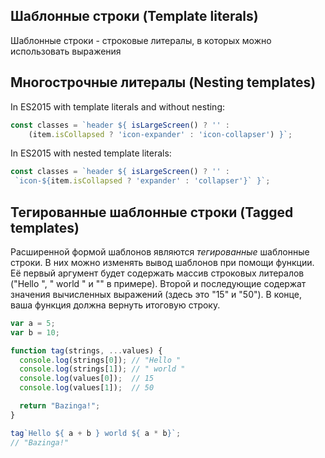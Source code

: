## Шаблонные строки (Template literals)

Шаблонные строки - строковые литералы, в которых можно использовать выражения


## Многострочные литералы (Nesting templates)

In ES2015 with template literals and without nesting:
```js
const classes = `header ${ isLargeScreen() ? '' :
    (item.isCollapsed ? 'icon-expander' : 'icon-collapser') }`;
```

In ES2015 with nested template literals:
```js
const classes = `header ${ isLargeScreen() ? '' :
 `icon-${item.isCollapsed ? 'expander' : 'collapser'}` }`;
```


## Тегированные шаблонные строки (Tagged templates)

Расширенной формой шаблонов являются *тегированные* шаблонные строки. В них можно изменять вывод шаблонов при помощи функции. Её первый аргумент будет содержать массив строковых литералов ("Hello ", " world " и "" в примере). Второй и последующие содержат значения вычисленных выражений (здесь это "15" и "50"). В конце, ваша функция должна вернуть итоговую строку.

```js
var a = 5;
var b = 10;

function tag(strings, ...values) {
  console.log(strings[0]); // "Hello "
  console.log(strings[1]); // " world "
  console.log(values[0]);  // 15
  console.log(values[1]);  // 50

  return "Bazinga!";
}

tag`Hello ${ a + b } world ${ a * b}`;
// "Bazinga!"
```
